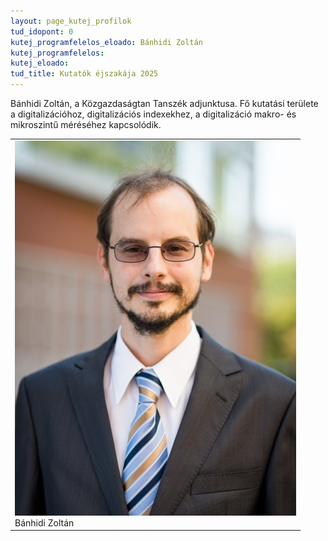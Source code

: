 ```yaml
---
layout: page_kutej_profilok
tud_idopont: 0
kutej_programfelelos_eloado: Bánhidi Zoltán
kutej_programfelelos: 
kutej_eloado:
tud_title: Kutatók éjszakája 2025
---
```



Bánhidi Zoltán, a Közgazdaságtan Tanszék adjunktusa. Fő kutatási területe a digitalizációhoz, digitalizációs indexekhez, a digitalizáció makro- és mikroszintű méréséhez kapcsolódik.

<table class="picture">
<tr>
<td>

<div class="gallery">
    <img src="images/banhidi_zoltan.jpg" max-width="250" max-height="200">
  <div class="desc">Bánhidi Zoltán</div>
</div>

</td>
</tr>
</table>

